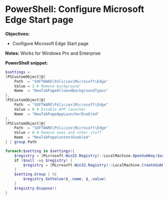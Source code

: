 # PowerShell: Configure Microsoft Edge Start page

<b>Objectives:</b>

* Configure Microsoft Edge Start page

<b>Notes:</b> Works for Windows Pro and Enterprise <br />

<b>PowerShell snippet:</b>

```powershell
$settings = 
[PSCustomObject]@{ 
    Path  = "SOFTWARE\Policies\Microsoft\Edge"
    Value = 3 # Remove background
    Name  = "NewTabPageAllowedBackgroundTypes"
},
[PSCustomObject]@{
    Path  = "SOFTWARE\Policies\Microsoft\Edge"
    Value = 0 # Disable APP launcher
    Name  = "NewTabPageAppLauncherEnabled"
},
[PSCustomObject]@{
    Path  = "SOFTWARE\Policies\Microsoft\Edge"
    Value = 0 # Remove news and other stuff
    Name  = "NewTabPageContentEnabled"
} | group Path

foreach($setting in $settings){
    $registry = [Microsoft.Win32.Registry]::LocalMachine.OpenSubKey($setting.Name, $true)
    if ($null -eq $registry) {
        $registry = [Microsoft.Win32.Registry]::LocalMachine.CreateSubKey($setting.Name, $true)
    }
    $setting.Group | %{
        $registry.SetValue($_.name, $_.value)
    }
    $registry.Dispose()
}
```